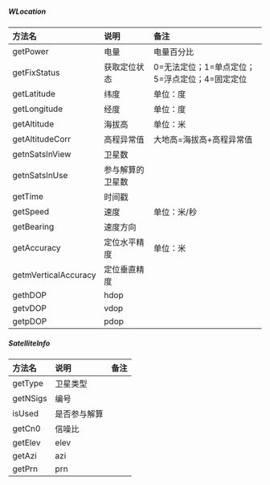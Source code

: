 ##### WLocation

| 方法名 | 说明| 备注|
| :--| :-- | :-- |
| getPower| 电量 |电量百分比|
| getFixStatus| 获取定位状态 |0=无法定位；1=单点定位；5=浮点定位；4=固定定位|
|getLatitude| 纬度 |单位：度|
| getLongitude|经度  |单位：度|
| getAltitude|海拔高 |单位：米|
| getAltitudeCorr|高程异常值 |大地高=海拔高+高程异常值|
| getnSatsInView| 卫星数 |
| getnSatsInUse| 参与解算的卫星数 |
| getTime| 时间戳 |
| getSpeed| 速度 |单位：米/秒|
| getBearing| 速度方向 |
| getAccuracy| 定位水平精度|单位：米|
| getmVerticalAccuracy| 定位垂直精度|
| gethDOP| hdop|
| getvDOP| vdop|
| getpDOP| pdop|

##### SatelliteInfo
| 方法名 | 说明| 备注|
| :--| :-- | :-- |
| getType| 卫星类型|
| getNSigs| 编号|
| isUsed| 是否参与解算|
| getCn0| 信噪比|
| getElev| elev|
| getAzi| azi|
| getPrn| prn|
